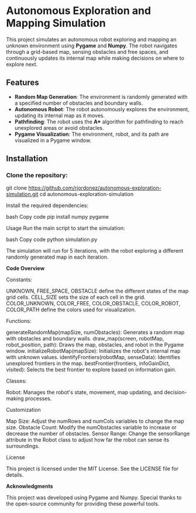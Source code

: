# **Autonomous Exploration and Mapping Simulation**

This project simulates an autonomous robot exploring and mapping an unknown environment using **Pygame** and **Numpy**. The robot navigates through a grid-based map, sensing obstacles and free spaces, and continuously updates its internal map while making decisions on where to explore next.

## **Features**

- **Random Map Generation**: The environment is randomly generated with a specified number of obstacles and boundary walls.
- **Autonomous Robot**: The robot autonomously explores the environment, updating its internal map as it moves.
- **Pathfinding**: The robot uses the **A\*** algorithm for pathfinding to reach unexplored areas or avoid obstacles.
- **Pygame Visualization**: The environment, robot, and its path are visualized in a Pygame window.

## **Installation**

### **Clone the repository:**

git clone https://github.com/rjordonez/autonomous-exploration-simulation.git
cd autonomous-exploration-simulation

Install the required dependencies:

bash
Copy code
pip install numpy pygame

Usage
Run the main script to start the simulation:

bash
Copy code
python simulation.py

The simulation will run for 5 iterations, with the robot exploring a different randomly generated map in each iteration.

**Code Overview**

Constants:

UNKNOWN, FREE_SPACE, OBSTACLE define the different states of the map grid cells.
CELL_SIZE sets the size of each cell in the grid.
COLOR_UNKNOWN, COLOR_FREE, COLOR_OBSTACLE, COLOR_ROBOT, COLOR_PATH define the colors used for visualization.

Functions:

generateRandomMap(mapSize, numObstacles): Generates a random map with obstacles and boundary walls.
draw_map(screen, robotMap, robot_position, path): Draws the map, obstacles, and robot in the Pygame window.
initializeRobotMap(mapSize): Initializes the robot's internal map with unknown values.
identifyFrontiers(robotMap, senseData): Identifies unexplored frontiers in the map.
bestFrontier(frontiers, infoGainDict, visited): Selects the best frontier to explore based on information gain.

Classes:

Robot: Manages the robot's state, movement, map updating, and decision-making processes.

Customization

Map Size: Adjust the numRows and numCols variables to change the map size.
Obstacle Count: Modify the numObstacles variable to increase or decrease the number of obstacles.
Sensor Range: Change the sensorRange attribute in the Robot class to adjust how far the robot can sense its surroundings.

License

This project is licensed under the MIT License. See the LICENSE file for details.

**Acknowledgments**

This project was developed using Pygame and Numpy. Special thanks to the open-source community for providing these powerful tools.






